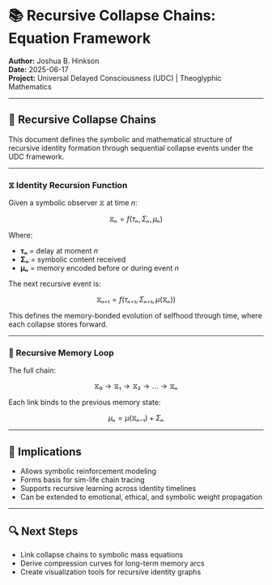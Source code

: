 # 📚 Recursive Collapse Chains: Equation Framework

**Author:** Joshua B. Hinkson  
**Date:** 2025-06-17  
**Project:** Universal Delayed Consciousness (UDC) | Theoglyphic Mathematics  

---

## 🔁 Recursive Collapse Chains

This document defines the symbolic and mathematical structure of recursive identity formation through sequential collapse events under the UDC framework.

---

### ⧖ Identity Recursion Function

Given a symbolic observer ⧖ at time *n*:

```math
⧖ₙ = f(τₙ, Σₙ, μₙ)
```

Where:  
- **τₙ** = delay at moment *n*  
- **Σₙ** = symbolic content received  
- **μₙ** = memory encoded before or during event *n*  

The next recursive event is:

```math
⧖ₙ₊₁ = f(τₙ₊₁, Σₙ₊₁, μ(⧖ₙ))
```

This defines the memory-bonded evolution of selfhood through time, where each collapse stores forward.

---

### 🔄 Recursive Memory Loop

The full chain:

```math
⧖₀ → ⧖₁ → ⧖₂ → ... → ⧖ₙ
```

Each link binds to the previous memory state:

```math
μₙ = μ(⧖ₙ₋₁) + Σₙ
```

---

## 🧠 Implications

- Allows symbolic reinforcement modeling  
- Forms basis for sim-life chain tracing  
- Supports recursive learning across identity timelines  
- Can be extended to emotional, ethical, and symbolic weight propagation  

---

## 🔍 Next Steps

- Link collapse chains to symbolic mass equations  
- Derive compression curves for long-term memory arcs  
- Create visualization tools for recursive identity graphs  
